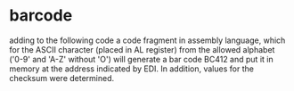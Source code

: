 # barcode

adding to the following code a code fragment in assembly language, which for the ASCII character (placed in AL register) 
from the allowed alphabet ('0-9' and 'A-Z' without 'O') will generate a bar code BC412 and put it in memory at the address 
indicated by EDI. In addition, values for the checksum were determined.

